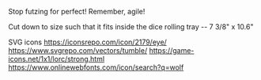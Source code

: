Stop futzing for perfect! Remember, agile!

Cut down to size such that it fits inside the dice rolling tray -- 7 3/8" x 10.6"


SVG icons
https://iconsrepo.com/icon/2179/eye/
https://www.svgrepo.com/vectors/tumble/
https://game-icons.net/1x1/lorc/strong.html
https://www.onlinewebfonts.com/icon/search?q=wolf

